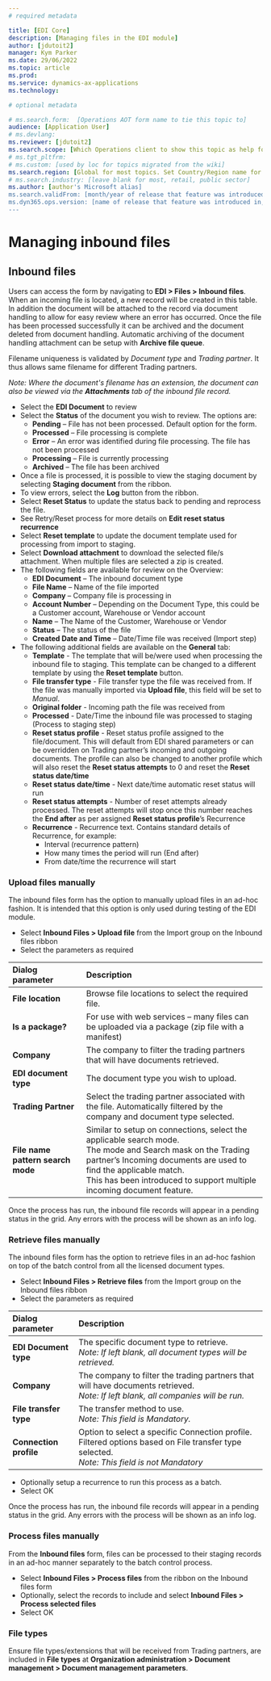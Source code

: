 ```yaml
---
# required metadata

title: [EDI Core]
description: [Managing files in the EDI module]
author: [jdutoit2]
manager: Kym Parker
ms.date: 29/06/2022
ms.topic: article
ms.prod: 
ms.service: dynamics-ax-applications
ms.technology: 

# optional metadata

# ms.search.form:  [Operations AOT form name to tie this topic to]
audience: [Application User]
# ms.devlang: 
ms.reviewer: [jdutoit2]
ms.search.scope: [Which Operations client to show this topic as help for, to be set by content strategist, see list here: https://microsoft.sharepoint.com/teams/DynDoc/_layouts/15/WopiFrame.aspx?sourcedoc={23419e1c-eb64-42e9-aa9b-79875b428718}&action=edit&wd=target%28Core%20Dynamics%20AX%20CP%20requirements%2Eone%7C4CC185C0%2DEFAA%2D42CD%2D94B9%2D8F2A45E7F61A%2FVersions%20list%20for%20docs%20topics%7CC14BE630%2D5151%2D49D6%2D8305%2D554B5084593C%2F%29]
# ms.tgt_pltfrm: 
# ms.custom: [used by loc for topics migrated from the wiki]
ms.search.region: [Global for most topics. Set Country/Region name for localizations]
# ms.search.industry: [leave blank for most, retail, public sector]
ms.author: [author's Microsoft alias]
ms.search.validFrom: [month/year of release that feature was introduced in, in format yyyy-mm-dd]
ms.dyn365.ops.version: [name of release that feature was introduced in, see list here: https://microsoft.sharepoint.com/teams/DynDoc/_layouts/15/WopiFrame.aspx?sourcedoc={23419e1c-eb64-42e9-aa9b-79875b428718}&action=edit&wd=target%28Core%20Dynamics%20AX%20CP%20requirements%2Eone%7C4CC185C0%2DEFAA%2D42CD%2D94B9%2D8F2A45E7F61A%2FVersions%20list%20for%20docs%20topics%7CC14BE630%2D5151%2D49D6%2D8305%2D554B5084593C%2F%29]
---
```


# Managing inbound files

## Inbound files
Users can access the form by navigating to **EDI > Files > Inbound files**. <br>
When an incoming file is located, a new record will be created in this table.  In addition the document will be attached to the record via document handling to allow for easy review where an error has occurred.  Once the file has been processed successfully it can be archived and the document deleted from document handling. 
Automatic archiving of the document handling attachment can be setup with **Archive file queue**.

Filename uniqueness is validated by *Document type* and *Trading partner*. It thus allows same filename for different Trading partners.

*Note: Where the document's filename has an extension, the document can also be viewed via the **Attachments** tab of the inbound file record.*

- Select the **EDI Document** to review
- Select the **Status** of the document you wish to review. The options are:
  - **Pending** – File has not been processed. Default option for the form.
  - **Processed** – File processing is complete
  - **Error** – An error was identified during file processing.  The file has not been processed
  - **Processing** – File is currently processing
  - **Archived** – The file has been archived
- Once a file is processed, it is possible to view the staging document by selecting **Staging document** from the ribbon.
- To view errors, select the **Log** button from the ribbon.
- Select **Reset Status** to update the status back to pending and reprocess the file.
- See Retry/Reset process for more details on **Edit reset status recurrence**
- Select **Reset template** to update the document template used for processing from import to staging.
- Select **Download attachment** to download the selected file/s attachment. When multiple files are selected a zip is created.
- The following fields are available for review on the Overview:
  - **EDI Document** – The inbound document type
  - **File Name** – Name of the file imported
  - **Company** – Company file is processing in
  - **Account Number** – Depending on the Document Type, this could be a Customer account, Warehouse or Vendor account
  - **Name** – The Name of the Customer, Warehouse or Vendor
  - **Status** – The status of the file
  - **Created Date and Time** – Date/Time file was received (Import step)
- The following additional fields are available on the **General** tab:
  - **Template** - The template that will be/were used when processing the inbound file to staging. This template can be changed to a different template by using the **Reset template** button. 
  - **File transfer type** - File transfer type the file was received from. If the file was manually imported via **Upload file**, this field will be set to _Manual_.
  - **Original folder** - Incoming path the file was received from
  - **Processed** - Date/Time the inbound file was processed to staging (Process to staging step)
  - **Reset status profile** - Reset status profile assigned to the file/document. This will default from EDI shared parameters or can be overridden on Trading partner’s incoming and outgoing documents. The profile can also be changed to another profile which will also reset the **Reset status attempts** to 0 and reset the **Reset status date/time**	
  - **Reset status date/time**  - Next date/time automatic reset status will run	
  - **Reset status attempts**   - Number of reset attempts already processed. The reset attempts will stop once this number reaches the **End after** as per assigned **Reset status profile**’s Recurrence	
  - **Recurrence**              - Recurrence text. Contains standard details of Recurrence, for example:
      - Interval (recurrence pattern)
      - How many times the period will run (End after)
      - From date/time the recurrence will start	

###	Upload files manually
The inbound files form has the option to manually upload files in an ad-hoc fashion.  It is intended that this option is only used during testing of the EDI module.
- Select **Inbound Files > Upload file** from the Import group on the Inbound files ribbon
- Select the parameters as required

**Dialog parameter** 	            | **Description**
:-------------------------------- |:------------------------------------- 
**File location**	                | Browse file locations to select the required file.
**Is a package?**	                | For use with web services – many files can be uploaded via a package (zip file with a manifest)
**Company**	                      | The company to filter the trading partners that will have documents retrieved. 
**EDI document type**	            | The document type you wish to upload.
**Trading Partner**	              | Select the trading partner associated with the file. Automatically filtered by the company and document type selected.
**File name pattern search mode**	| Similar to setup on connections, select the applicable search mode. <br>The mode and Search mask on the Trading partner’s Incoming documents are used to find the applicable match. <br>This has been introduced to support multiple incoming document feature.

Once the process has run, the inbound file records will appear in a pending status in the grid. Any errors with the process will be shown as an info log.

###	Retrieve files manually
The inbound files form has the option to retrieve files in an ad-hoc fashion on top of the batch control from all the licensed document types.
- Select **Inbound Files > Retrieve files** from the Import group on the Inbound files ribbon
- Select the parameters as required

**Dialog parameter** 	            | **Description**
:-------------------------------- |:------------------------------------- 
**EDI Document type**	            | The specific document type to retrieve. <br> *Note: If left blank, all document types will be retrieved.*
**Company**                       | The company to filter the trading partners that will have documents retrieved. <br> *Note: If left blank, all companies will be run.*
**File transfer type**            | The transfer method to use. <br> *Note: This field is Mandatory.*
**Connection profile**            |	Option to select a specific Connection profile. Filtered options based on File transfer type selected. <br> *Note: This field is not Mandatory*

- Optionally setup a recurrence to run this process as a batch.
- Select OK

Once the process has run, the inbound file records will appear in a pending status in the grid. Any errors with the process will be shown as an info log.

###	Process files manually
From the **Inbound files** form, files can be processed to their staging records in an ad-hoc manner separately to the batch control process.
- Select **Inbound Files > Process files** from the ribbon on the Inbound files form
- Optionally, select the records to include and select **Inbound Files > Process selected files**
- Select OK

### File types
Ensure file types/extensions that will be received from Trading partners, are included in **File types** at **Organization administration > Document management > Document management parameters**.
